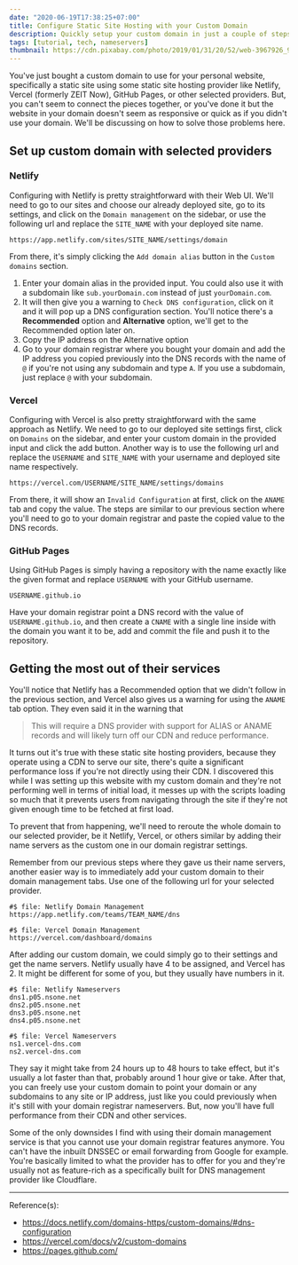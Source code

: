 ```yaml
---
date: "2020-06-19T17:38:25+07:00"
title: Configure Static Site Hosting with your Custom Domain
description: Quickly setup your custom domain in just a couple of steps
tags: [tutorial, tech, nameservers]
thumbnail: https://cdn.pixabay.com/photo/2019/01/31/20/52/web-3967926_960_720.jpg
---
```


You've just bought a custom domain to use for your personal website, specifically a static site using some static site hosting provider like Netlify, Vercel (formerly ZEIT Now), GitHub Pages, or other selected providers. But, you can't seem to connect the pieces together, or you've done it but the website in your domain doesn't seem as responsive or quick as if you didn't use your domain. We'll be discussing on how to solve those problems here.

## Set up custom domain with selected providers

### Netlify

Configuring with Netlify is pretty straightforward with their Web UI. We'll need to go to our sites and choose our already deployed site, go to its settings, and click on the `Domain management` on the sidebar, or use the following url and replace the `SITE_NAME` with your deployed site name.

```
https://app.netlify.com/sites/SITE_NAME/settings/domain
```

From there, it's simply clicking the `Add domain alias` button in the `Custom domains` section.

1. Enter your domain alias in the provided input. You could also use it with a subdomain like `sub.yourDomain.com` instead of just `yourDomain.com`.
2. It will then give you a warning to `Check DNS configuration`, click on it and it will pop up a DNS configuration section. You'll notice there's a **Recommended** option and **Alternative** option, we'll get to the Recommended option later on.
3. Copy the IP address on the Alternative option
4. Go to your domain registrar where you bought your domain and add the IP address you copied previously into the DNS records with the name of `@` if you're not using any subdomain and type `A`. If you use a subdomain, just replace `@` with your subdomain.

### Vercel

Configuring with Vercel is also pretty straightforward with the same approach as Netlify. We need to go to our deployed site settings first, click on `Domains` on the sidebar, and enter your custom domain in the provided input and click the add button. Another way is to use the following url and replace the `USERNAME` and `SITE_NAME` with your username and deployed site name respectively.

```
https://vercel.com/USERNAME/SITE_NAME/settings/domains
```

From there, it will show an `Invalid Configuration` at first, click on the `ANAME` tab and copy the value. The steps are similar to our previous section where you'll need to go to your domain registrar and paste the copied value to the DNS records.

### GitHub Pages

Using GitHub Pages is simply having a repository with the name exactly like the given format and replace `USERNAME` with your GitHub username.

```
USERNAME.github.io
```

Have your domain registrar point a DNS record with the value of `USERNAME.github.io`, and then create a `CNAME` with a single line inside with the domain you want it to be, add and commit the file and push it to the repository.

## Getting the most out of their services

You'll notice that Netlify has a Recommended option that we didn't follow in the previous section, and Vercel also gives us a warning for using the `ANAME` tab option. They even said it in the warning that

> This will require a DNS provider with support for ALIAS or ANAME records and will likely turn off our CDN and reduce performance.

It turns out it's true with these static site hosting providers, because they operate using a CDN to serve our site, there's quite a significant performance loss if you're not directly using their CDN. I discovered this while I was setting up this website with my custom domain and they're not performing well in terms of initial load, it messes up with the scripts loading so much that it prevents users from navigating through the site if they're not given enough time to be fetched at first load.

To prevent that from happening, we'll need to reroute the whole domain to our selected provider, be it Netlify, Vercel, or others similar by adding their name servers as the custom one in our domain registrar settings.

Remember from our previous steps where they gave us their name servers, another easier way is to immediately add your custom domain to their domain management tabs. Use one of the following url for your selected provider.

```
#$ file: Netlify Domain Management
https://app.netlify.com/teams/TEAM_NAME/dns
```

```
#$ file: Vercel Domain Management
https://vercel.com/dashboard/domains
```

After adding our custom domain, we could simply go to their settings and get the name servers. Netlify usually have 4 to be assigned, and Vercel has 2. It might be different for some of you, but they usually have numbers in it.

```
#$ file: Netlify Nameservers
dns1.p05.nsone.net
dns2.p05.nsone.net
dns3.p05.nsone.net
dns4.p05.nsone.net
```

```
#$ file: Vercel Nameservers
ns1.vercel-dns.com
ns2.vercel-dns.com
```

They say it might take from 24 hours up to 48 hours to take effect, but it's usually a lot faster than that, probably around 1 hour give or take. After that, you can freely use your custom domain to point your domain or any subdomains to any site or IP address, just like you could previously when it's still with your domain registrar nameservers. But, now you'll have full performance from their CDN and other services.

Some of the only downsides I find with using their domain management service is that you cannot use your domain registrar features anymore. You can't have the inbuilt DNSSEC or email forwarding from Google for example. You're basically limited to what the provider has to offer for you and they're usually not as feature-rich as a specifically built for DNS management provider like Cloudflare.

---
Reference(s):

- <https://docs.netlify.com/domains-https/custom-domains/#dns-configuration>
- <https://vercel.com/docs/v2/custom-domains>
- <https://pages.github.com/>
